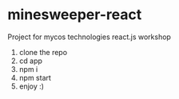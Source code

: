 # minesweeper-react
Project for mycos technologies react.js workshop

1. clone the repo
2. cd app
3. npm i
4. npm start
5. enjoy :)
